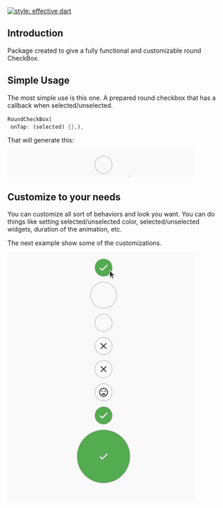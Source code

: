 [![style: effective dart](https://img.shields.io/badge/style-effective_dart-40c4ff.svg)](https://github.com/tenhobi/effective_dart)  

<script type="text/javascript" src="https://cdnjs.buymeacoffee.com/1.0.0/button.prod.min.js" data-name="bmc-button" data-slug="rodrigobastosv" data-color="#FFDD00" data-emoji="" data-font="Cookie" data-text="Buy me a coffee" data-outline-color="#000000" data-font-color="#000000" data-coffee-color="#ffffff" ></script>

## Introduction  
Package created to give a fully functional and customizable round CheckBox.  
  
## Simple Usage  
The most simple use is this one. A prepared round checkbox that has a callback when selected/unselected.  
  
```dart  
RoundCheckBox(  
 onTap: (selected) {},),  
```  
  
That will generate this:  
  
![enter image description here](assets/1.gif)
  

## Customize to your needs  
You can customize all sort of behaviors and look you want. You can do things like setting selected/unselected color, selected/unselected  
widgets, duration of the animation, etc.  
  
The next example show some of the customizations.   
  
![enter image description here](assets/2.gif)
